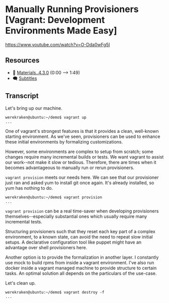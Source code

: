 # Manually Running Provisioners [Vagrant: Development Environments Made Easy]

https://www.youtube.com/watch?v=O-Dda0wFg5I

## Resources

* 🧱 [Materials..4.3.0](../04.Scripts.03..The.Single.Command.Principle/Materials..4.3.0) (0:00 --> 1:49)
* 🗨 [Subtitles](subtitles.srt)

## Transcript

Let's bring up our machine.
```
werekraken@ubuntu:~/demo$ vagrant up
...
```

One of vagrant's strongest features is that it provides a clean, well-known starting environment. As we've seen, provisioners can be used to enhance these initial environments by formalizing customizations.

However, some environments are complex to setup from scratch; some changes require many incremental builds or tests. We want vagrant to assist our work--not make it slow or tedious. Therefore, there are times when it becomes advantageous to manually run or rerun provisioners.

`vagrant provision` meets our needs here. We can see that our provisioner just ran and asked yum to install git once again. It's already installed, so yum has nothing to do.
```
werekraken@ubuntu:~/demo$ vagrant provision
...
```

`vagrant provision` can be a real time-saver when developing provisioners themselves--especially substantial ones which usually require many incremental tests.

Structuring provisioners such that they reset each key part of a complex environment, to a known state, can avoid the need to repeat slow initial setups. A declarative configuration tool like puppet might have an advantage over shell provisioners here.

Another option is to provide the formalization in another layer. I constantly use mock to build rpms from inside a vagrant environment. I've also run docker inside a vagrant managed machine to provide structure to certain tasks. An optimal solution all depends on the particulars of the use-case.

Let's clean up.
```
werekraken@ubuntu:~/demo$ vagrant destroy -f
...
```

